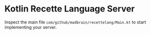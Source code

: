 
# Kotlin Recette Language Server

Inspect the main file `com/github/madbrain/recettelang/Main.kt` to start implementing your server.
